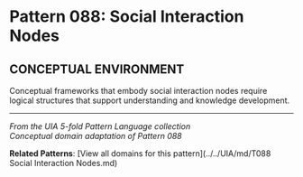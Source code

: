 # Pattern 088: Social Interaction Nodes

## CONCEPTUAL ENVIRONMENT

Conceptual frameworks that embody social interaction nodes require logical structures that support understanding and knowledge development.

---

*From the UIA 5-fold Pattern Language collection*  
*Conceptual domain adaptation of Pattern 088*

**Related Patterns**: [View all domains for this pattern](../../UIA/md/T088 Social Interaction Nodes.md)